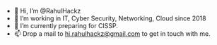 - 👋 Hi, I’m @RahulHackz
- 👀 I’m working in IT, Cyber Security, Networking, Cloud since 2018
- 🌱 I’m currently preparing for CISSP.
- 📫 Drop a mail to hi.rahulhackz@gmail.com to get in touch with me.

<!---
RahulHackz/RahulHackz is a ✨ special ✨ repository because its `README.md` (this file) appears on your GitHub profile.
You can click the Preview link to take a look at your changes.
--->
